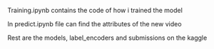 Training.ipynb contains the code of how i trained the model

In predict.ipynb file can find the attributes of the new video

Rest are the models, label_encoders and submissions on the kaggle
